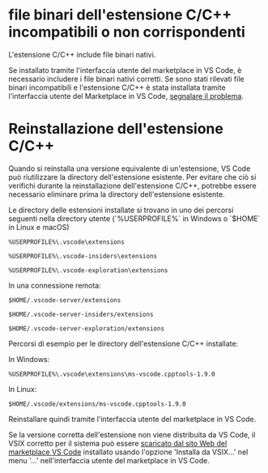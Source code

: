 <html><head></head><body><h1 data-loc-id="incompatible.extension.heading">file binari dell'estensione C/C++ incompatibili o non corrispondenti</h1>

<p data-loc-id="incompat.extension.text1">L'estensione C/C++ include file binari nativi.</p>

<p data-loc-id="incompat.extension.text2">Se installato tramite l'interfaccia utente del marketplace in VS Code, è necessario includere i file binari nativi corretti.  Se sono stati rilevati file binari incompatibili e l'estensione C/C++ è stata installata tramite l'interfaccia utente del Marketplace in VS Code, <a href="https://github.com/microsoft/vscode/issues/new?assignees=&amp;labels=&amp;template=bug_report.md" data-loc-id="bug.report.link.title">segnalare il problema</a>.</p>

<h1 data-loc-id="reinstalling.extension.heading">Reinstallazione dell'estensione C/C++</h1>

<p data-loc-id="reinstall.extension.text1">Quando si reinstalla una versione equivalente di un'estensione, VS Code può riutilizzare la directory dell'estensione esistente. Per evitare che ciò si verifichi durante la reinstallazione dell'estensione C/C++, potrebbe essere necessario eliminare prima la directory dell'estensione esistente.</p>

<p data-loc-id="reinstall.extension.text2">Le directory delle estensioni installate si trovano in uno dei percorsi seguenti nella directory utente (`%USERPROFILE%` in Windows o `$HOME` in Linux e macOS)</p>

<pre><code class="lang-bash">%USERPROFILE%\.vscode\extensions</code></pre>
<pre><code class="lang-bash">%USERPROFILE%\.vscode-insiders\extensions</code></pre>
<pre><code class="lang-bash">%USERPROFILE%\.vscode-exploration\extensions</code></pre>

<p data-loc-id="reinstall.extension.text3">In una connessione remota:</p>
<pre><code class="lang-bash">$HOME/.vscode-server/extensions</code></pre>
<pre><code class="lang-bash">$HOME/.vscode-server-insiders/extensions</code></pre>
<pre><code class="lang-bash">$HOME/.vscode-server-exploration/extensions</code></pre>

<p data-loc-id="reinstall.extension.text4">Percorsi di esempio per le directory dell'estensione C/C++ installate:</p>

<p data-loc-id="reinstall.extension.text5">In Windows:</p>
<pre><code class="lang-bash">%USERPROFILE%\.vscode\extensions\ms-vscode.cpptools-1.9.0</code></pre>

<p data-loc-id="reinstall.extension.text6">In Linux:</p>
<pre><code class="lang-bash">$HOME/.vscode/extensions/ms-vscode.cpptools-1.9.0</code></pre>

<p data-loc-id="reinstall.extension.text7">Reinstallare quindi tramite l'interfaccia utente del marketplace in VS Code.</p>

<p data-loc-id="reinstall.extension.text8">Se la versione corretta dell'estensione non viene distribuita da VS Code, il VSIX corretto per il sistema può essere <a href="https://marketplace.visualstudio.com/items?itemName=ms-vscode.cpptools" data-loc-id="download.vsix.link.title">scaricato dal sito Web del marketplace VS Code</a> installato usando l'opzione 'Installa da VSIX...' nel menu '...' nell'interfaccia utente del marketplace in VS Code.</p>
</body></html>